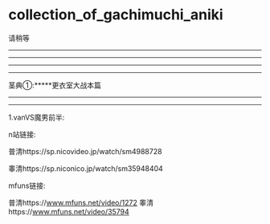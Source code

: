 # collection_of_gachimuchi_aniki
请稍等


___________
___________
_______




_______
茎典①:*****更衣室大战本篇
______
______



1.vanVS魔男前半:

n站链接:

普清https://sp.nicovideo.jp/watch/sm4988728

睾清https://sp.niconico.jp/watch/sm35948404

mfuns链接:

普清https://www.mfuns.net/video/1272
睾清https://www.mfuns.net/video/35794

